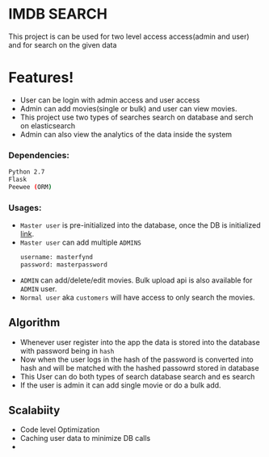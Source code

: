 # IMDB SEARCH


This project is can be used for two level access access(admin and user) and for search on the given data


# Features!

  - User can be login with admin access and user access
  - Admin can add movies(single or bulk) and user can view movies.
  - This project use two types of searches search on database and serch on elasticsearch
  - Admin can also view the analytics of the data inside the system

### Dependencies:
```sh 
Python 2.7
Flask
Peewee (ORM)
```


### Usages:
 - `Master user` is pre-initialized into the database, once the DB is initialized [link](http://google.com).
 - `Master user` can add multiple `ADMINS`
     ``` sh
     username: masterfynd
     password: masterpassword
     ```
 - `ADMIN` can add/delete/edit movies. Bulk upload api is also available for `ADMIN` user.
 - `Normal user` aka `customers` will have access to only search the movies.



## Algorithm
 
 - Whenever user register into the app the data is stored into the database with password being in `hash`
 - Now when the user logs in the hash of the password is converted into hash and will be matched with the hashed passowrd stored in database
 - This User can do both types of search database search and es search
 - If the user is admin it can add single movie or do a bulk add.
 
## Scalabiity

- Code level Optimization
- Caching user data to minimize DB calls
- 



